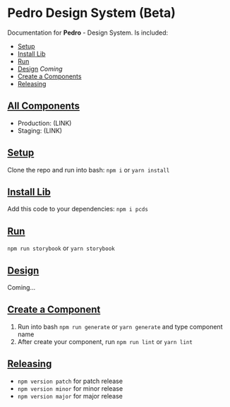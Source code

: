 # Pedro Design System (Beta)

Documentation for **Pedro** - Design System. Is included:

- [Setup](#setup)
- [Install Lib](#installlib)
- [Run](#run)
- [Design](#design) *Coming*
- [Create a Components](#create-a-component)
- [Releasing](#releasing)

## [All Components](#access)

- Production: (LINK)
- Staging: (LINK)


## [Setup](#setup)

Clone the repo and run into bash: `npm i` or `yarn install`

## [Install Lib](#installlib)

Add this code to your dependencies: `npm i pcds`

## [Run](#run)
`npm run storybook` or `yarn storybook`

## [Design](#design)

Coming...

## [Create a Component](#create-a-component)

1. Run into bash `npm run generate` or `yarn generate` and type component name
2. After create your component, run `npm run lint` or `yarn lint`

## [Releasing](#releasing)
- `npm version patch` for patch release
- `npm version minor` for minor release
- `npm version major` for major release